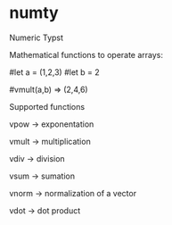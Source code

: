 # numty
Numeric Typst

Mathematical functions to operate arrays:

#let a = (1,2,3)
#let b = 2

#vmult(a,b)  => (2,4,6)

Supported functions

vpow -> exponentation

vmult -> multiplication

vdiv -> division

vsum -> sumation

vnorm -> normalization of a vector

vdot -> dot product
